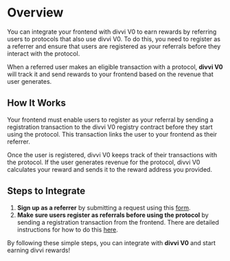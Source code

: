 # Overview

You can integrate your frontend with divvi V0 to earn rewards by referring users to protocols that also use divvi V0. To do this, you need to register as a referrer and ensure that users are registered as your referrals before they interact with the protocol.

When a referred user makes an eligible transaction with a protocol, **divvi V0** will track it and send rewards to your frontend based on the revenue that user generates.

## How It Works

Your frontend must enable users to register as your referral by sending a registration transaction to the divvi V0 registry contract before they start using the protocol. This transaction links the user to your frontend as their referrer.

Once the user is registered, divvi V0 keeps track of their transactions with the protocol. If the user generates revenue for the protocol, divvi V0 calculates your reward and sends it to the reward address you provided.

## Steps to Integrate

1. **Sign up as a referrer** by submitting a request using this [form](https://docs.google.com/forms/d/e/1FAIpQLScTXExYljGoWsw4-mMHf7nXUxXV6QSrXa5zUMPK2foUwpdwZQ/viewform).
2. **Make sure users register as referrals before using the protocol** by sending a registration transaction from the frontend. There are detailed instructions for how to do this [here](./frontends.md).

By following these simple steps, you can integrate with **divvi V0** and start earning divvi rewards!
